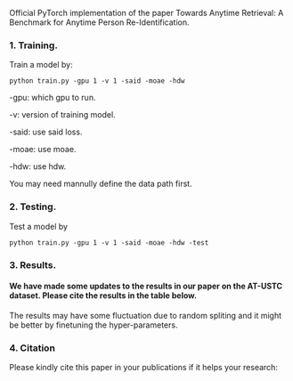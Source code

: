Official PyTorch implementation of the paper Towards Anytime Retrieval: A Benchmark for Anytime Person Re-Identification.

### 1. Training.
Train a model by:
```
python train.py -gpu 1 -v 1 -said -moae -hdw
```
-gpu: which gpu to run.

-v: version of training model.

-said: use said loss.

-moae: use moae.

-hdw: use hdw.

You may need mannully define the data path first.

### 2. Testing.
Test a model by
```
python train.py -gpu 1 -v 1 -said -moae -hdw -test
```

### 3. Results.
#### We have made some updates to the results in our paper on the AT-USTC dataset. Please cite the results in the table below.



The results may have some fluctuation due to random spliting and it might be better by finetuning the hyper-parameters.


### 4. Citation
Please kindly cite this paper in your publications if it helps your research:

```
```





